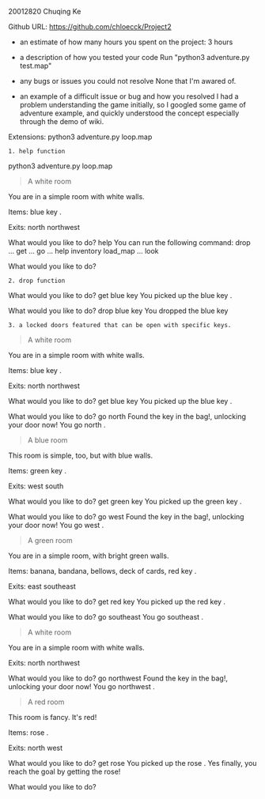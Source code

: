 20012820
Chuqing Ke

Github URL: https://github.com/chloecck/Project2


- an estimate of how many hours you spent on the project: 3 hours


- a description of how you tested your code
    Run "python3 adventure.py test.map"

- any bugs or issues you could not resolve
    None that I'm awared of.
- an example of a difficult issue or bug and how you resolved
    I had a problem understanding the game initially, so I googled some game of adventure example, and quickly understood the concept especially through the demo of wiki.







Extensions: python3 adventure.py loop.map

    1. help function
python3 adventure.py loop.map
> A white room

You are in a simple room with white walls.

Items: blue key .

Exits:  north northwest


What would you like to do? help
You can run the following command:
  drop ...
  get ...
  go ...
  help
  inventory
  load_map ...
  look


What would you like to do? 

    2. drop function

What would you like to do? get blue key
You picked up the blue key .

What would you like to do? drop blue key
You dropped the blue key

    3. a locked doors featured that can be open with specific keys.
> A white room

You are in a simple room with white walls.

Items: blue key .

Exits:  north northwest


What would you like to do? get blue key
You picked up the blue key .

What would you like to do? go north
Found the key in the bag!, unlocking your door now!
You go north .

> A blue room

This room is simple, too, but with blue walls.

Items: green key .

Exits:  west south


What would you like to do? get green key
You picked up the green key .

What would you like to do? go west
Found the key in the bag!, unlocking your door now!
You go west .

> A green room

You are in a simple room, with bright green walls.

Items: banana, bandana, bellows, deck of cards, red key .

Exits:  east southeast


What would you like to do? get red key
You picked up the red key .

What would you like to do? go southeast
You go southeast .

> A white room

You are in a simple room with white walls.


Exits:  north northwest


What would you like to do? go northwest
Found the key in the bag!, unlocking your door now!
You go northwest .

> A red room

This room is fancy. It's red!

Items: rose .

Exits:  north west


What would you like to do? get rose
You picked up the rose .
Yes finally, you reach the goal by getting the rose!

What would you like to do? 